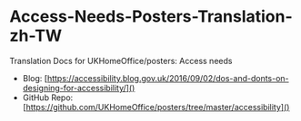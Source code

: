 # Access-Needs-Posters-Translation-zh-TW
Translation Docs for UKHomeOffice/posters: Access needs

* Blog: [https://accessibility.blog.gov.uk/2016/09/02/dos-and-donts-on-designing-for-accessibility/]()
* GitHub Repo: [https://github.com/UKHomeOffice/posters/tree/master/accessibility]()